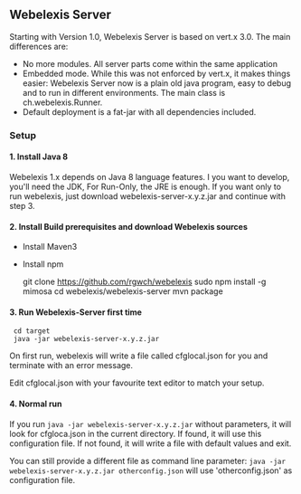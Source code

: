 ## Webelexis Server

Starting with Version 1.0, Webelexis Server is based on vert.x 3.0. The main differences are:

* No more modules. All server parts come within the same application
* Embedded mode. While this was not enforced by vert.x, it makes things easier: Webelexis Server now is a plain old java program, easy to
debug and to run in different environments. The main class is ch.webelexis.Runner.
* Default deployment is a fat-jar with all dependencies included.

### Setup

#### 1. Install Java 8

Webelexis 1.x depends on Java 8 language features. I you want to develop, you'll need the JDK, For Run-Only, the JRE is enough.
If you want only to run webelexis, just download webelexis-server-x.y.z.jar and continue with step 3.

#### 2. Install Build prerequisites and download Webelexis sources

* Install Maven3
* Install npm


     git clone https://github.com/rgwch/webelexis
     sudo npm install -g mimosa
     cd webelexis/webelexis-server
     mvn package
    
#### 3. Run Webelexis-Server first time

     cd target
     java -jar webelexis-server-x.y.z.jar
    
On first run, webelexis will write a file called cfglocal.json for you and terminate with an error message.

Edit cfglocal.json with your favourite text editor to match your setup. 


#### 4. Normal run

If you run `java -jar webelexis-server-x.y.z.jar` without parameters, it will look for cfgloca.json in the current directory. If found, 
it will use this configuration file. If not found, it will write a file with default values and exit.

You can still provide a different file as command line parameter: `java -jar webelexis-server-x.y.z.jar otherconfig.json` 
will use 'otherconfig.json' as configuration file.


    
    
